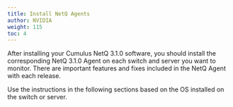 ```yaml
---
title: Install NetQ Agents
author: NVIDIA
weight: 115
toc: 4
---
```

After installing your Cumulus NetQ 3.1.0 software, you should install the corresponding NetQ 3.1.0 Agent on each switch and server you want to monitor. There are important features and fixes included in the NetQ Agent with each release.

Use the instructions in the following sections based on the OS installed on the switch or server.
